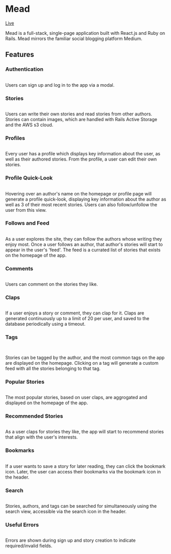 # Mead

[Live](https://mead-aa.herokuapp.com/)

Mead is a full-stack, single-page application built with React.js and Ruby on Rails.  Mead mirrors the familiar social blogging platform Medium.

## Features

### Authentication

![]()

Users can sign up and log in to the app via a modal.

### Stories

![]()

Users can write their own stories and read stories from other authors.  Stories can contain images, which are handled with Rails Active Storage and the AWS s3 cloud.

### Profiles

![]()

Every user has a profile which displays key information about the user, as well as their authored stories.  From the profile, a user can edit their own stories.

### Profile Quick-Look

![]()

Hovering over an author's name on the homepage or profile page will generate a profile quick-look, displaying key information about the author as well as 3 of their most recent stories.  Users can also follow/unfollow the user from this view.

### Follows and Feed

![]()

As a user explores the site, they can follow the authors whose writing they enjoy most.  Once a user follows an author, that author's stories will start to appear in the user's 'feed'.  The feed is a currated list of stories that exists on the homepage of the app.

### Comments

![]()

Users can comment on the stories they like.

### Claps

![]()

If a user enjoys a story or comment, they can clap for it.  Claps are generated continuously up to a limit of 20 per user, and saved to the database periodically using a timeout.

### Tags

![]()

![]()

Stories can be tagged by the author, and the most common tags on the app are displayed on the homepage.  Clicking on a tag will generate a custom feed with all the stories belonging to that tag.

### Popular Stories

![]()

The most popular stories, based on user claps, are aggrogated and displayed on the homepage of the app.

### Recommended Stories

![]()

As a user claps for stories they like, the app will start to recommend stories that align with the user's interests.

### Bookmarks

![]()

If a user wants to save a story for later reading, they can click the bookmark icon.  Later, the user can access their bookmarks via the bookmark icon in the header.

### Search

![]()

Stories, authors, and tags can be searched for simultaneously using the search view, accessible via the search icon in the header.

### Useful Errors

![]()

Errors are shown during sign up and story creation to indicate required/invalid fields.